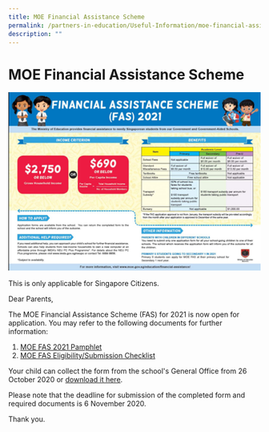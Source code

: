 ```yaml
---
title: MOE Financial Assistance Scheme
permalink: /partners-in-education/Useful-Information/moe-financial-assistance-scheme/
description: ""
---
```

# MOE Financial Assistance Scheme

![](/images/Partners%20in%20Education/FAS-Pamphlet-2021.jpg)

This is only applicable for Singapore Citizens.

Dear Parents, 

The MOE Financial Assistance Scheme (FAS) for 2021 is now open for application. You may refer to the following documents for further information:

  

1.  [MOE FAS 2021 Pamphlet](/files/Partners%20in%20Education/Useful%20Information/FAS%20Pamphlet%202021.pdf)
2.  [MOE FAS Eligibility/Submission Checklist](/files/Partners%20in%20Education/Useful%20Information/MOE%20FINANCIAL%20ASSISTANCE%20SCHEME%20(FAS)%20FOR%202021.pdf)

  

Your child can collect the form from the school's General Office from 26 October 2020 or [download it here](/files/Partners%20in%20Education/Useful%20Information/MOE-GRPS%20FAS%20Form%20for%202021.pdf).  

  

Please note that the deadline for submission of the completed form and required documents is 6 November 2020.  
  
Thank you.
